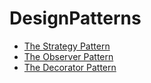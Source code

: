 # DesignPatterns

- [The Strategy Pattern](./src/main/java/DesignPatterns/strategy/)
- [The Observer Pattern](./src/main/java/DesignPatterns/observer/)
- [The Decorator Pattern](./src/main/java/DesignPatterns/decorator/)